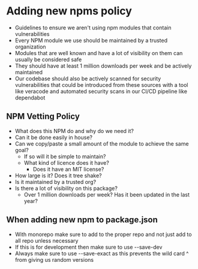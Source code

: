 # Adding new npms policy

-   Guidelines to ensure we aren't using npm modules that contain vulnerabilities
-   Every NPM module we use should be maintained by a trusted organization
-   Modules that are well known and have a lot of visibility on them can usually be considered safe
-   They should have at least 1 million downloads per week and be actively maintained
-   Our codebase should also be actively scanned for security vulnerabilities that could be introduced from these sources with a tool like veracode and automated security scans in our CI/CD pipeline like dependabot

## NPM Vetting Policy

-   What does this NPM do and why do we need it?
-   Can it be done easily in house?
-   Can we copy/paste a small amount of the module to achieve the same goal?
    -   If so will it be simple to maintain?
    -   What kind of licence does it have?
        -   Does it have an MIT license?
-   How large is it? Does it tree shake?
-   Is it maintained by a trusted org?
-   Is there a lot of visibility on this package?
    -   Over 1 million downloads per week? Has it been updated in the last year?

## When adding new npm to package.json

-   With monorepo make sure to add to the proper repo and not just add to all repo unless necessary
-   If this is for development then make sure to use --save-dev
-   Always make sure to use --save-exact as this prevents the wild card ^ from giving us random versions
